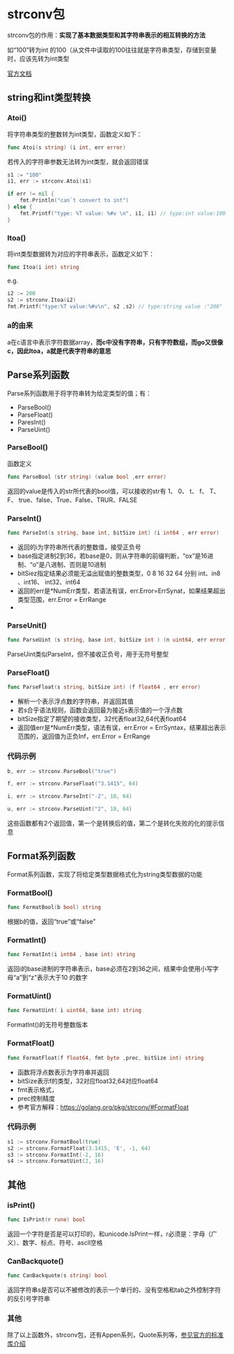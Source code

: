 # strconv包

strconv包的作用：**实现了基本数据类型和其字符串表示的相互转换的方法**

如“100”转为int 的100（从文件中读取的100往往就是字符串类型，存储到变量时，应该先转为int类型

[官方文档](https://golang.org/pkg/strconv/)



## string和int类型转换

### Atoi()

将字符串类型的整数转为int类型，函数定义如下：

```go
func Atoi(s string) (i int, err error)
```

若传入的字符串参数无法转为int类型，就会返回错误

```go
s1 := "100"
i1, err := strconv.Atoi(s1)

if err != nil {
    fmt.Println("can`t convert to int")
} else {
    fmt.Printf("type: %T value: %#v \n", i1, i1) // type:int value:100
}
```



### Itoa()

将int类型数据转为对应的字符串表示，函数定义如下：

```go
func Itoa(i int) string

```

e.g.

```go
i2 := 200
s2 := strconv.Itoa(i2)
fmt.Printf("type:%T value:%#v\n", s2 ,s2) // type:string value :"200"
```





### a的由来

a在c语言中表示字符数据array，**而c中没有字符串，只有字符数组，而go又很像c，因此Itoa，a就是代表字符串的意思**



## Parse系列函数

Parse系列函数用于将字符串转为给定类型的值；有：

- ParseBool()
- ParseFloat()
- ParesInt()
- ParseUint()

### ParseBool()

函数定义

```go
func ParseBool (str string) (value bool ,err error)
```

返回的value是传入的str所代表的bool值，可以接收的str有 1、 0、 t、 f、 T、 F、 true、false、True、False、TRUR、FALSE

### ParseInt()

```go
func ParseInt(s string, base int, bitSize int) (i int64 , err error)
```

- 返回的i为字符串所代表的整数值，接受正负号
- base指定进制2到36，若base是0，则从字符串的前缀判断，“ox”是16进制、“o”是八进制、否则是10进制
- bitSiez指定结果必须能无溢出赋值的整数类型，0 8 16 32 64 分别 int、in8 、int16、 int32、int64
- 返回的err是*NumErr类型，若语法有误，err.Error=ErrSynat，如果结果超出类型范围，err.Error = ErrRange
- 

### ParseUnit()

```go
func ParseUint (s string, base int, bitSize int ) (n uint64, err error)
```

ParseUint类似ParseInt，但不接收正负号，用于无符号整型

### ParseFloat()

```go
func ParseFloat(s string, bitSize int) (f float64 , err error)
```

- 解析一个表示浮点数的字符串，并返回其值
- 若s合乎语法规则，函数会返回最为接近s表示值的一个浮点数
- bitSize指定了期望的接收类型，32代表float32,64代表float64
- 返回值err是*NumErr类型，语法有误，err.Error = ErrSyntax，结果超出表示范围的，返回值为正负Inf，err.Error = ErrRange

### 代码示例

```go
b, err := strconv.ParseBool("true")

f, err := strconv.ParseFloat("3.1415", 64)

i, err := strconv.ParseInt("-2", 10, 64)

u, err := strconv.ParseUint("2", 10, 64)
```

这些函数都有2个返回值，第一个是转换后的值，第二个是转化失败的化的提示信息

## Format系列函数

Format系列函数，实现了将给定类型数据格式化为string类型数据的功能

### FormatBool()

```go
func FormatBool(b bool) string
```

根据b的值，返回“true”或“false”

### FormatInt()

```go
func FormatInt(i int64 , base int) string
```

返回i的base进制的字符串表示，base必须在2到36之间，结果中会使用小写字母“a”到“z”表示大于10 的数字

### FormatUint()

```go
func FormatUint( i uint64, base int) string
```

FormatInt()的无符号整数版本

### FormatFloat()

```go
func FormatFloat(f float64, fmt byte ,prec, bitSize int) string
```

- 函数将浮点数表示为字符串并返回
- bitSize表示f的类型，32对应float32,64对应float64
- fmt表示格式，
- prec控制精度
- 参考官方解释：https://golang.org/pkg/strconv/#FormatFloat

### 代码示例

```go
s1 := strconv.FormatBool(true)
s2 := strconv.FormatFloat(3.1415, 'E', -1, 64)
s3 := strconv.FormatInt(-2, 16) 
s4 := strconv.FormatUint(2, 16)
```



## 其他

### isPrint()

```go
func IsPrint(r rune) bool
```

返回一个字符是否是可以打印的，和unicode.IsPrint一样，r必须是：字母（广义）、数字、标点、符号、ascll空格

### CanBackquote()

```go
func CanBackquote(s string) bool
```

返回字符串s是否可以不被修改的表示一个单行的、没有空格和tab之外控制字符的反引号字符串

### 其他

除了以上函数外，strconv包，还有Appen系列，Quote系列等，[参见官方的标准库介绍](https://golang.org/pkg/strconv/)





